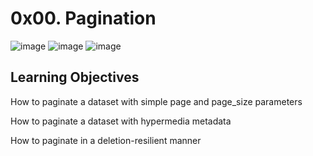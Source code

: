 # 0x00. Pagination

![image](https://github.com/user-attachments/assets/e42c6cb9-c798-4d5d-a428-1e097ac92840)
![image](https://github.com/user-attachments/assets/961dbb8e-3e24-419e-ae68-2642ef8878ce)
![image](https://github.com/user-attachments/assets/9c2b4fc6-f560-40b1-8568-da1391433182)

## Learning Objectives

How to paginate a dataset with simple page and page_size parameters

How to paginate a dataset with hypermedia metadata

How to paginate in a deletion-resilient manner
